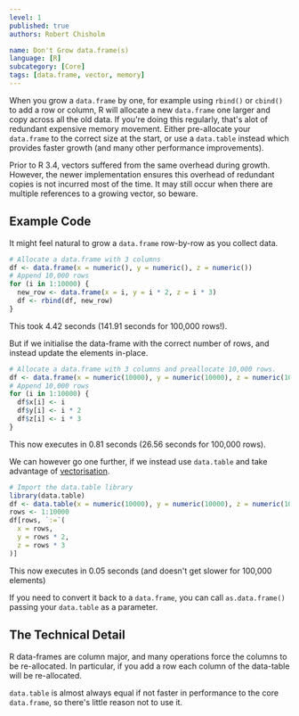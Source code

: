 ```yaml
---
level: 1
published: true
authors: Robert Chisholm

name: Don't Grow data.frame(s)
language: [R]
subcategory: [Core]
tags: [data.frame, vector, memory]
---
```


When you grow a `data.frame` by one, for example using `rbind()` or `cbind()` to add a row or column, R will allocate a new `data.frame` one larger and copy across all the old data. If you're doing this regularly, that's alot of redundant expensive memory movement. Either pre-allocate your `data.frame` to the correct size at the start, or use a `data.table` instead which provides faster growth (and many other performance improvements).

<!--more-->

Prior to R 3.4, vectors suffered from the same overhead during growth. However, the newer implementation ensures this overhead of redundant copies is not incurred most of the time. It may still occur when there are multiple references to a growing vector, so beware.

## Example Code

It might feel natural to grow a `data.frame` row-by-row as you collect data.

```r
# Allocate a data.frame with 3 columns
df <- data.frame(x = numeric(), y = numeric(), z = numeric())
# Append 10,000 rows
for (i in 1:10000) {
  new_row <- data.frame(x = i, y = i * 2, z = i * 3)
  df <- rbind(df, new_row)
}
```

This took 4.42 seconds (141.91 seconds for 100,000 rows!).

But if we initialise the data-frame with the correct number of rows, and instead update the elements in-place.

```r
# Allocate a data.frame with 3 columns and preallocate 10,000 rows.
df <- data.frame(x = numeric(10000), y = numeric(10000), z = numeric(10000))
# Append 10,000 rows
for (i in 1:10000) {
  df$x[i] <- i
  df$y[i] <- i * 2
  df$z[i] <- i * 3
}
```

This now executes in 0.81 seconds (26.56 seconds for 100,000 rows).

We can however go one further, if we instead use `data.table` and take advantage of [vectorisation](vectorisation).

```r
# Import the data.table library
library(data.table)
df <- data.table(x = numeric(10000), y = numeric(10000), z = numeric(10000))
rows <- 1:10000
df[rows, `:=`(
  x = rows,
  y = rows * 2,
  z = rows * 3
)]
```

This now executes in 0.05 seconds (and doesn't get slower for 100,000 elements)

If you need to convert it back to a `data.frame`, you can call `as.data.frame()` passing your `data.table` as a parameter. 

## The Technical Detail

R data-frames are column major, and many operations force the columns to be re-allocated. In particular, if you add a row each column of the data-table will be re-allocated.

`data.table` is almost always equal if not faster in performance to the core `data.frame`, so there's little reason not to use it.
